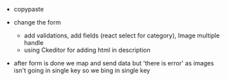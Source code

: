 - copypaste 
- change the form 
    - add validations, add fields (react select for category), Image multiple handle
    - using Ckeditor for adding html in description


- after form is done we map and send data but 'there is error'
as images isn't going in single key so we bing in single key